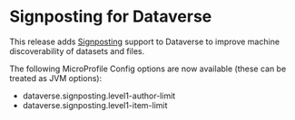 # Signposting for Dataverse

This release adds [Signposting](https://signposting.org/) support to Dataverse to improve machine discoverability of datasets and files.

The following MicroProfile Config options are now available (these can be treated as JVM options):

- dataverse.signposting.level1-author-limit
- dataverse.signposting.level1-item-limit
